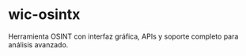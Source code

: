 # wic-osintx
Herramienta OSINT con interfaz gráfica, APIs y soporte completo para análisis avanzado.
